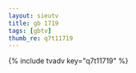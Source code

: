 ```yaml
--- 
layout: sieutv
title: gb 1719
tags: [gbtv]
thumb_re: q7t11719
---
```

{% include tvadv key="q7t11719" %} 
